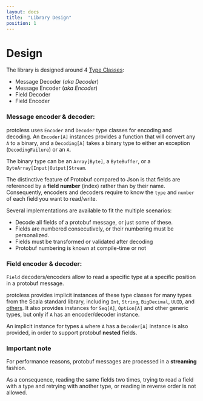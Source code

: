 ```yaml
---
layout: docs
title:  "Library Design"
position: 1
---
```


# Design

The library is designed around 4 [Type Classes](http://danielwestheide.com/blog/2013/02/06/the-neophytes-guide-to-scala-part-12-type-classes.html):
 - Message Decoder (*aka Decoder*)
 - Message Encoder (*aka Encoder*)
 - Field Decoder
 - Field Encoder

### Message encoder & decoder:

protoless uses `Encoder` and `Decoder` type classes for encoding and decoding. An `Encoder[A]` instances provides
a function that will convert any `A` to a binary, and a `Decoding[A]` takes a binary type to either an exception (`DecodingFailure`) or an `A`.

The binary type can be an `Array[Byte]`, a `ByteBuffer`, or a `ByteArray[Input|Output]Stream`.

The distinctive feature of Protobuf compared to Json is that fields are referenced by a **field number** (index) rather than
by their name. Consequently, encoders and decoders require to know the `type` and `number` of each field you want to read/write.

Several implementations are available to fit the multiple scenarios:
 - Decode all fields of a protobuf message, or just some of these.
 - Fields are numbered consecutively, or their numbering must be personalized.
 - Fields must be transformed or validated after decoding
 - Protobuf numbering is known at compile-time or not

### Field encoder & decoder:

`Field` decoders/encoders allow to read a specific type at a specific position in a protobuf message.

protoless provides implicit instances of these type classes for many types from the Scala standard library, including `Int`,
`String`, `BigDecimal`, `UUID`, and [others](/protoless/mapping.html). It also provides instances for `Seq[A]`, `Option[A]` and other generic types, but
only if `A` has an encoder/decoder instance.

An implicit instance for types `A` where `A` has a `Decoder[A]` instance is also provided, in order to support protobuf
**nested** fields.

### Important note

For performance reasons, protobuf messages are processed in a **streaming** fashion.

As a consequence, reading the same fields two times, trying to read a field with a type and retrying with another type, or
reading in reverse order is not allowed.
